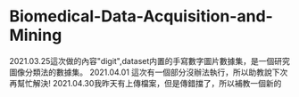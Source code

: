# Biomedical-Data-Acquisition-and-Mining
2021.03.25這次做的內容"digit",dataset内置的手寫數字圖片數據集，是一個研究圖像分類法的數據集。
2021.04.01 這次有一個部分沒辦法執行，所以助教說下次再幫忙解決!
2021.04.30我昨天有上傳檔案，但是傳錯擋了，所以補教一個新的
